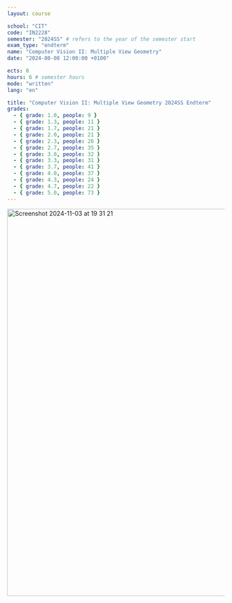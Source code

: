 ```yaml
---
layout: course

school: "CIT"
code: "IN2228"
semester: "2024SS" # refers to the year of the semester start
exam_type: "endterm"
name: "Computer Vision II: Multiple View Geometry"
date: "2024-08-08 12:00:00 +0100"

ects: 8
hours: 6 # semester hours
mode: "written"
lang: "en"

title: "Computer Vision II: Multiple View Geometry 2024SS Endterm"
grades:
  - { grade: 1.0, people: 9 }
  - { grade: 1.3, people: 11 }
  - { grade: 1.7, people: 21 }
  - { grade: 2.0, people: 21 }
  - { grade: 2.3, people: 26 }
  - { grade: 2.7, people: 35 }
  - { grade: 3.0, people: 32 }
  - { grade: 3.3, people: 31 }
  - { grade: 3.7, people: 41 }
  - { grade: 4.0, people: 37 }
  - { grade: 4.3, people: 24 }
  - { grade: 4.7, people: 22 }
  - { grade: 5.0, people: 73 }
---
```


<img width="895" alt="Screenshot 2024-11-03 at 19 31 21" src="https://github.com/user-attachments/assets/a3bc0ee5-5e05-4178-95c1-b5d16f300237">
